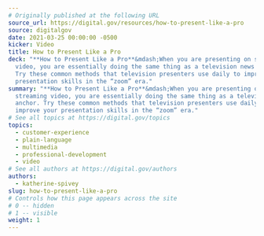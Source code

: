 ```yaml
---
# Originally published at the following URL
source_url: https://digital.gov/resources/how-to-present-like-a-pro
source: digitalgov
date: 2021-03-25 00:00:00 -0500
kicker: Video
title: How to Present Like a Pro
deck: "**How to Present Like a Pro**&mdash;When you are presenting on streaming
  video, you are essentially doing the same thing as a television news anchor.
  Try these common methods that television presenters use daily to improve your
  presentation skills in the “zoom” era."
summary: "**How to Present Like a Pro**&mdash;When you are presenting on
  streaming video, you are essentially doing the same thing as a television news
  anchor. Try these common methods that television presenters use daily to
  improve your presentation skills in the “zoom” era."
# See all topics at https://digital.gov/topics
topics:
  - customer-experience
  - plain-language
  - multimedia
  - professional-development
  - video
# See all authors at https://digital.gov/authors
authors:
  - katherine-spivey
slug: how-to-present-like-a-pro
# Controls how this page appears across the site
# 0 -- hidden
# 1 -- visible
weight: 1
---
```

